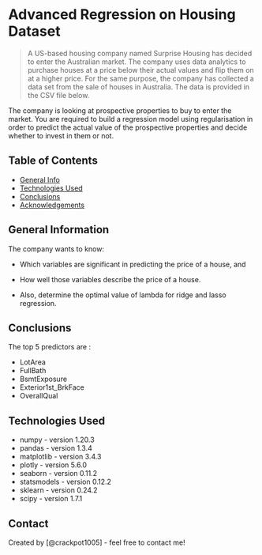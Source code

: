 # Advanced Regression on Housing Dataset
> A US-based housing company named Surprise Housing has decided to enter the Australian market. The company uses data analytics to purchase houses at a price below their actual values and flip them on at a higher price. For the same purpose, the company has collected a data set from the sale of houses in Australia. The data is provided in the CSV file below.

 

The company is looking at prospective properties to buy to enter the market. You are required to build a regression model using regularisation in order to predict the actual value of the prospective properties and decide whether to invest in them or not.

 


## Table of Contents
* [General Info](#general-information)
* [Technologies Used](#technologies-used)
* [Conclusions](#conclusions)
* [Acknowledgements](#acknowledgements)

<!-- You can include any other section that is pertinent to your problem -->

## General Information
The company wants to know:

- Which variables are significant in predicting the price of a house, and

- How well those variables describe the price of a house.
  
- Also, determine the optimal value of lambda for ridge and lasso regression.

<!-- You don't have to answer all the questions - just the ones relevant to your project. -->

## Conclusions
The top 5 predictors are : 
- LotArea
- FullBath
- BsmtExposure
- Exterior1st_BrkFace
- OverallQual

<!-- You don't have to answer all the questions - just the ones relevant to your project. -->


## Technologies Used
- numpy - version 1.20.3
- pandas - version 1.3.4
- matplotlib - version 3.4.3
- plotly - version 5.6.0
- seaborn - version 0.11.2
- statsmodels - version 0.12.2
- sklearn - version 0.24.2
- scipy - version 1.7.1


<!-- As the libraries versions keep on changing, it is recommended to mention the version of library used in this project -->

## Contact
Created by [@crackpot1005] - feel free to contact me!


<!-- Optional -->
<!-- ## License -->
<!-- This project is open source and available under the [... License](). -->

<!-- You don't have to include all sections - just the one's relevant to your project -->
